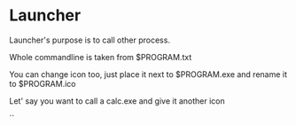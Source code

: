 # Launcher

Launcher's purpose is to call other process. 


Whole commandline is taken from $PROGRAM.txt

You can change icon too, just place it next to $PROGRAM.exe and rename it to $PROGRAM.ico

Let' say you want to call a calc.exe and give it another icon

``